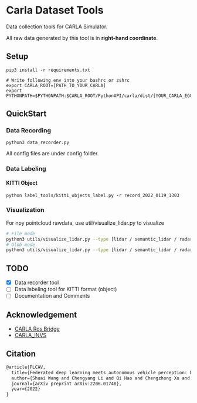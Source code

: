 # Carla Dataset Tools

Data collection tools for CARLA Simulator.

All raw data generated by this tool is in **right-hand coordinate**.

## Setup

```
pip3 install -r requirements.txt

# Write following env into your bashrc or zshrc
export CARLA_ROOT=[PATH_TO_YOUR_CARLA]
export PYTHONPATH=$PYTHONPATH:$CARLA_ROOT/PythonAPI/carla/dist/[YOUR_CARLA_EGG_NAME]:$CARLA_ROOT/PythonAPI/carla/

```

## QuickStart

### Data Recording
```
python3 data_recorder.py
```

All config files are under config folder.

### Data Labeling

#### KITTI Object

```
python label_tools/kitti_objects_label.py -r record_2022_0119_1303
```

### Visualization

For npy pointcloud rawdata, use util/visualize_lidar.py to visualize
```bash
# File mode
python3 utils/visualize_lidar.py --type [lidar / semantic_lidar / radar] --source raw_data/record_[date]/[uid]_[vehicle_type]/[uid]_[sensor_type].npy
# Glob mode
python3 utils/visualize_lidar.py --type [lidar / semantic_lidar / radar] --source raw_data/record_[date]/[uid]_[vehicle_type]/[uid]_[sensor_type]
```

## TODO

- [x] Data recorder tool
- [ ] Data labeling tool for KITTI format (object)
- [ ] Documentation and Comments

## Acknowledgement

* [CARLA Ros Bridge](https://github.com/carla-simulator/ros-bridge)
* [CARLA_INVS](https://github.com/zijianzhang/CARLA_INVS)

## Citation

```tex
@article{FLCAV,
  title={Federated deep learning meets autonomous vehicle perception: Design and verification},
  author={Shuai Wang and Chengyang Li and Qi Hao and Chengzhong Xu and Derrick Wing Kwan Ng and Yonina C. Eldar and H. Vincent Poor},
  journal={arXiv preprint arXiv:2206.01748},
  year={2022}
}
```

